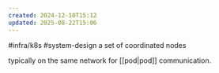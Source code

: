 ```yaml
---
created: 2024-12-10T15:12
updated: 2025-08-22T15:06
---
```

#infra/k8s #system-design 
a set of coordinated nodes

typically on the same network for [[pod|pod]] communication.

